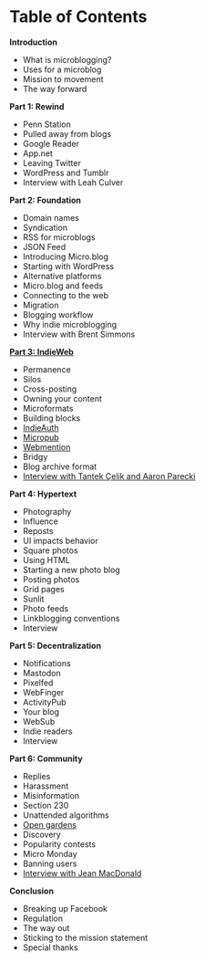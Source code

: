 # Table of Contents

**Introduction**

* What is microblogging?
* Uses for a microblog
* Mission to movement
* The way forward

**Part 1: Rewind**

* Penn Station
* Pulled away from blogs
* Google Reader
* App.net
* Leaving Twitter
* WordPress and Tumblr
* Interview with Leah Culver

**Part 2: Foundation**

* Domain names
* Syndication
* RSS for microblogs
* JSON Feed
* Introducing Micro.blog
* Starting with WordPress
* Alternative platforms
* Micro.blog and feeds
* Connecting to the web
* Migration
* Blogging workflow
* Why indie microblogging
* Interview with Brent Simmons

**[Part 3: IndieWeb](https://github.com/microdotblog/indie-microblogging/blob/master/part3/index.md)**

* Permanence
* Silos
* Cross-posting
* Owning your content
* Microformats
* Building blocks
* [IndieAuth](https://github.com/microdotblog/indie-microblogging/blob/master/part3/indieauth.md)
* [Micropub](https://github.com/microdotblog/indie-microblogging/blob/master/part3/micropub.md)
* [Webmention](https://github.com/microdotblog/indie-microblogging/blob/master/part3/webmention.md)
* Bridgy
* Blog archive format
* [Interview with Tantek Çelik and Aaron Parecki](https://github.com/microdotblog/indie-microblogging/blob/master/interviews/indieweb-founders.md)

**Part 4: Hypertext**

* Photography
* Influence
* Reposts
* UI impacts behavior
* Square photos
* Using HTML
* Starting a new photo blog
* Posting photos
* Grid pages
* Sunlit
* Photo feeds
* Linkblogging conventions
* Interview

**Part 5: Decentralization**

* Notifications
* Mastodon
* Pixelfed
* WebFinger
* ActivityPub
* Your blog
* WebSub
* Indie readers
* Interview

**Part 6: Community**

* Replies
* Harassment
* Misinformation
* Section 230
* Unattended algorithms
* [Open gardens](https://github.com/microdotblog/indie-microblogging/blob/master/part6/open-gardens.md)
* Discovery
* Popularity contests
* Micro Monday
* Banning users
* [Interview with Jean MacDonald](https://github.com/microdotblog/indie-microblogging/blob/master/interviews/jean-macdonald.md)

**Conclusion**

* Breaking up Facebook
* Regulation
* The way out
* Sticking to the mission statement
* Special thanks